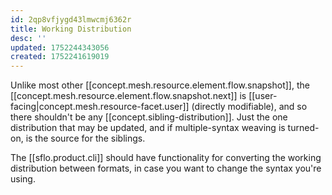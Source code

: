 ```yaml
---
id: 2qp8vfjygd43lmwcmj6362r
title: Working Distribution
desc: ''
updated: 1752244343056
created: 1752241619019
---
```




Unlike most other [[concept.mesh.resource.element.flow.snapshot]], the [[concept.mesh.resource.element.flow.snapshot.next]] is [[user-facing|concept.mesh.resource-facet.user]] (directly modifiable), and so there shouldn't be any [[concept.sibling-distribution]]. Just the one distribution that may be updated, and if multiple-syntax weaving is turned-on, is the source for the siblings.

The [[sflo.product.cli]] should have functionality for converting the working distribution between formats, in case you want to change the syntax you're using.
